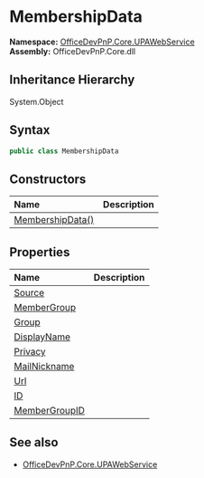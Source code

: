 # MembershipData
  

**Namespace:** [OfficeDevPnP.Core.UPAWebService](OfficeDevPnP.Core.UPAWebService.md)  
**Assembly:** OfficeDevPnP.Core.dll  
## Inheritance Hierarchy
System.Object  
## Syntax
```C#
public class MembershipData
```
## Constructors
|**Name**|**Description**|
|:-----|:-----|
| [MembershipData()](OfficeDevPnP.Core.UPAWebService.MembershipData.Constructor1details.md) | 
## Properties
|**Name**|**Description**|
|:-----|:-----|
| [Source](OfficeDevPnP.Core.UPAWebService.MembershipData.Source.md) | 
| [MemberGroup](OfficeDevPnP.Core.UPAWebService.MembershipData.MemberGroup.md) | 
| [Group](OfficeDevPnP.Core.UPAWebService.MembershipData.Group.md) | 
| [DisplayName](OfficeDevPnP.Core.UPAWebService.MembershipData.DisplayName.md) | 
| [Privacy](OfficeDevPnP.Core.UPAWebService.MembershipData.Privacy.md) | 
| [MailNickname](OfficeDevPnP.Core.UPAWebService.MembershipData.MailNickname.md) | 
| [Url](OfficeDevPnP.Core.UPAWebService.MembershipData.Url.md) | 
| [ID](OfficeDevPnP.Core.UPAWebService.MembershipData.ID.md) | 
| [MemberGroupID](OfficeDevPnP.Core.UPAWebService.MembershipData.MemberGroupID.md) | 
## See also
- [OfficeDevPnP.Core.UPAWebService](OfficeDevPnP.Core.UPAWebService.md)
